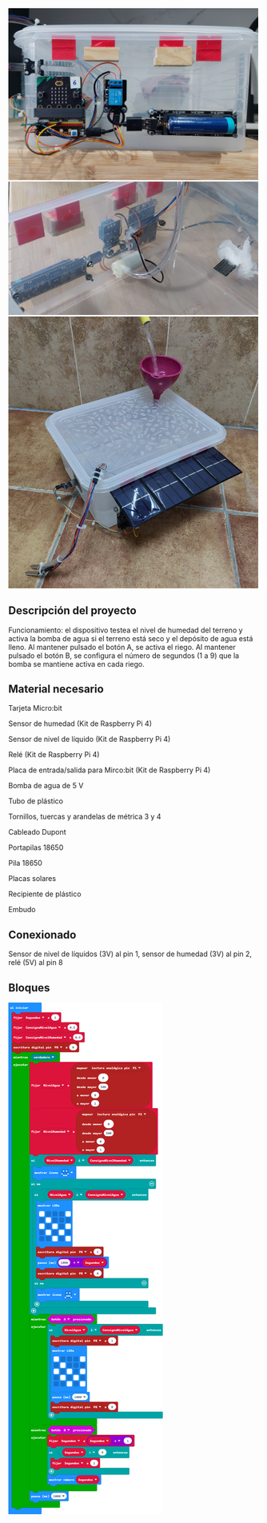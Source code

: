<img src="https://github.com/IESValledelSol/RiegoAutomatico/blob/master/20230422_184611.jpg" width="500px">

<img src="https://github.com/IESValledelSol/RiegoAutomatico/blob/master/20230422_184719.jpg" width="500px">

<img src="https://github.com/IESValledelSol/RiegoAutomatico/blob/master/20230428_075157.jpg" width="500px">

## Descripción del proyecto

Funcionamiento: el dispositivo testea el nivel de humedad del terreno y activa la bomba de agua si el terreno está seco y el depósito de agua está lleno. Al mantener pulsado el botón A, se activa el riego. Al mantener pulsado el botón B, se configura el número de segundos (1 a 9) que la bomba se mantiene activa en cada riego.

## Material necesario

Tarjeta Micro:bit

Sensor de humedad (Kit de Raspberry Pi 4)

Sensor de nivel de líquido (Kit de Raspberry Pi 4)

Relé (Kit de Raspberry Pi 4)

Placa de entrada/salida para Mirco:bit (Kit de Raspberry Pi 4)

Bomba de agua de 5 V

Tubo de plástico

Tornillos, tuercas y arandelas de métrica 3 y 4

Cableado Dupont

Portapilas 18650

Pila 18650

Placas solares

Recipiente de plástico

Embudo

## Conexionado

Sensor de nivel de líquidos (3V) al pin 1, sensor de humedad (3V) al pin 2, relé (5V) al pin 8

## Bloques

![A rendered view of the blocks](https://github.com/IESValledelSol/RiegoAutomatico/raw/master/.github/makecode/blocks.png)
